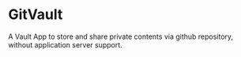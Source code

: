# GitVault
A Vault App to store and share private contents via github repository, without application server support.
